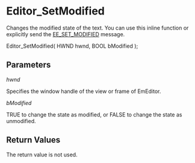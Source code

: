 # Editor\_SetModified

Changes the modified state of the text. You can use this inline function
or explicitly send the [EE\_SET\_MODIFIED](../message/ee_set_modified) message.

Editor\_SetModified( HWND hwnd, BOOL bModified );

## Parameters

_hwnd_

Specifies the window handle of the view or frame of EmEditor.

_bModified_

TRUE to change the state as modified, or FALSE to change the state as
unmodified.

## Return Values

The return value is not used.
